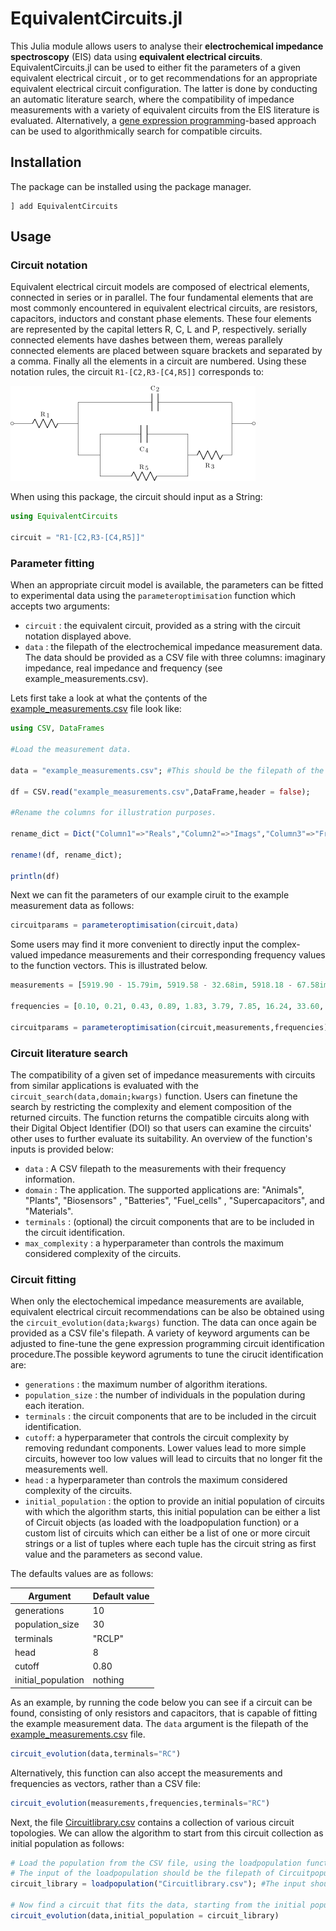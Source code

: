 
# EquivalentCircuits.jl

This Julia module allows users to analyse their **electrochemical impedance spectroscopy** (EIS) data using **equivalent electrical circuits**. EquivalentCircuits.jl can be used to either fit the parameters of a given equivalent electrical circuit , or to get recommendations for an appropriate equivalent electrical circuit configuration. The latter is done by conducting an automatic literature search, where the compatibility of impedance measurements with a variety of equivalent circuits from the EIS literature is evaluated. Alternatively, a [gene expression programming](https://en.wikipedia.org/wiki/Gene_expression_programming)-based approach can be used to algorithmically search for compatible circuits.

## Installation
The package can be installed using the package manager.
```julialang
] add EquivalentCircuits
```

## Usage
### Circuit notation
Equivalent electrical circuit models are composed of electrical elements, connected in series or in parallel. The four fundamental elements that are most commonly encountered in equivalent electrical circuits, are resistors, capacitors, inductors and constant phase elements. These four elements are represented by the capital letters R, C, L and P, respectively. serially connected elements have dashes between them, wereas parallely connected elements are placed between square brackets and separated by a comma. Finally all the elements in a circuit are numbered. Using these notation rules, the circuit `R1-[C2,R3-[C4,R5]]` corresponds to:

![](example_circuit.png)

When using this package, the circuit should input as a String:  
```julia
using EquivalentCircuits

circuit = "R1-[C2,R3-[C4,R5]]"
```

### Parameter fitting
When an appropriate circuit model is available, the parameters can be fitted to experimental data using the `parameteroptimisation` function which accepts two arguments:
- `circuit` : the equivalent circuit, provided as a string with the circuit notation displayed above.
- `data` : the filepath of the electrochemical impedance measurement data.
The data should be provided as a CSV file with three columns: imaginary impedance, real impedance and frequency (see example_measurements.csv).

Lets first take a look at what the çontents of the [example_measurements.csv](https://github.com/MaximeVH/EquivalentCircuits.jl/blob/master/example_measurements.csv) file look like:

```julia
using CSV, DataFrames

#Load the measurement data.

data = "example_measurements.csv"; #This should be the filepath of the example_measurements.csv file.

df = CSV.read("example_measurements.csv",DataFrame,header = false);

#Rename the columns for illustration purposes.

rename_dict = Dict("Column1"=>"Reals","Column2"=>"Imags","Column3"=>"Frequencies");

rename!(df, rename_dict);

println(df)

```

Next we can fit the parameters of our example ciruit to the example measurement data as follows:
```julia
circuitparams = parameteroptimisation(circuit,data)
```
Some users may find it more convenient to directly input the complex-valued impedance measurements and their corresponding frequency values to the function vectors. This is illustrated below.

```julia
measurements = [5919.90 - 15.79im, 5919.58 - 32.68im, 5918.18 - 67.58im, 5912.24 - 139.49im, 5887.12 - 285.74im, 5785.04 - 566.88im, 5428.94 - 997.19im, 4640.21 - 1257.83im, 3871.84 - 978.97im, 3537.68 - 564.96im, 3442.94 - 315.40im, 3418.14 - 219.69im, 3405.51 - 242.57im, 3373.90 - 396.07im, 3249.67 - 742.03im, 2808.42 - 1305.92im, 1779.41 - 1698.97im, 701.96 - 1361.47im, 208.29 - 777.65im, 65.93 - 392.51im]

frequencies = [0.10, 0.21, 0.43, 0.89, 1.83, 3.79, 7.85, 16.24, 33.60, 69.52, 143.84, 297.64, 615.85, 1274.27, 2636.65, 5455.59, 11288.38, 23357.21, 48329.30, 100000.00]

circuitparams = parameteroptimisation(circuit,measurements,frequencies)
```
### Circuit literature search
The compatibility of a given set of impedance measurements with circuits from similar applications is evaluated with the `circuit_search(data,domain;kwargs)` function.  Users can finetune the search by restricting the complexity and element composition of the returned circuits. The function returns the compatible circuits along with their Digital Object Identifier (DOI) so that users can examine the circuits' other uses to further evaluate its suitability. An overview of the function's inputs is provided below:

- `data` : A CSV filepath to the measurements with their frequency information.
- `domain` : The application. The supported applications are:  "Animals",  "Plants",  "Biosensors" , "Batteries", "Fuel_cells" , "Supercapacitors",  and  "Materials".
- `terminals`  : (optional) the circuit components that are to be included in the circuit identification.
- `max_complexity`  : a hyperparameter than controls the maximum considered complexity of the circuits.

### Circuit fitting
When only the electochemical impedance measurements are available, equivalent electrical circuit recommendations can be also be obtained using the `circuit_evolution(data;kwargs)` function. The data can once again be provided as a CSV file's filepath. A variety of keyword arguments can be adjusted to fine-tune the gene expression programming circuit identification procedure.The possible keyword agruments to tune the cirucit identification are:

- `generations` : the maximum number of algorithm iterations.
- `population_size` : the number of individuals in the population during each iteration.
- `terminals` : the circuit components that are to be included in the circuit identification.
- `cutoff`: a hyperparameter that controls the circuit complexity by removing redundant components. Lower values lead to more simple circuits, however too low values will lead to circuits that no longer fit the measurements well.
- `head` : a hyperparameter than controls the maximum considered complexity of the circuits.
- `initial_population` : the option to provide an initial population of circuits with which the algorithm starts, this initial population can be either a list of Circuit objects (as loaded with the loadpopulation function) or a custom list of circuits which can either be a list of one or more circuit strings or a list of tuples where each tuple has the circuit string as first value and the parameters as second value.

The defaults values are as follows:


| Argument      | Default value |
| ----------- | ----------- |
| generations      | 10       |
| population_size   | 30        |
| terminals   | "RCLP"        |
| head   | 8        |
| cutoff  | 0.80     |
| initial_population  | nothing      |

As an example, by running the code below you can see if a circuit can be found, consisting of only resistors and capacitors, that is capable of fitting the example measurement data. The `data` argument is the filepath of the [example_measurements.csv](https://github.com/MaximeVH/EquivalentCircuits.jl/blob/master/example_measurements.csv) file.

```julia
circuit_evolution(data,terminals="RC")
```
Alternatively, this function can also accept the measurements and frequencies as vectors, rather than a CSV file:

```julia
circuit_evolution(measurements,frequencies,terminals="RC")
```

Next, the file [Circuitlibrary.csv](https://github.com/MaximeVH/EquivalentCircuits.jl/blob/master/Circuitlibrary.csv) contains a collection of various circuit topologies. We can allow the algorithm to start from this circuit collection as initial population as follows:

```julia
# Load the population from the CSV file, using the loadpopulation function.
# The input of the loadpopulation should be the filepath of Circuitpopulation.csv.
circuit_library = loadpopulation("Circuitlibrary.csv"); #The input should be the filepath of the Circuitlibrary.csv file.

# Now find a circuit that fits the data, starting from the initial population of circuits
circuit_evolution(data,initial_population = circuit_library)

```
